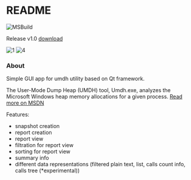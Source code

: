 # README #

![MSBuild](https://github.com/Whiteha/umdh-gui/workflows/MSBuild/badge.svg)

Release v1.0 [download](https://github.com/Whiteha/umdh-gui/releases/download/v1.0/umdh-gui.zip)

![1](https://user-images.githubusercontent.com/5871853/106532424-38f6c080-6501-11eb-91c1-3a538a4cd4a1.png)
![4](https://user-images.githubusercontent.com/5871853/106532429-3a27ed80-6501-11eb-9eed-0555e108e6d8.png)

### About ###
Simple GUI app for umdh utility based on Qt framework.

The User-Mode Dump Heap (UMDH) tool, Umdh.exe, analyzes the Microsoft Windows heap memory allocations for a given process.
[Read more on MSDN](https://docs.microsoft.com/en-us/windows-hardware/drivers/debugger/umdh)

Features:
- snapshot creation
- report creation
- report view
- filtration for report view
- sorting for report view
- summary info
- different data representations (filtered plain text, list, calls count info, calls tree (*experimental))
